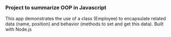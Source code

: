 ### Project to summarize OOP in Javascript

This app demonstrates the use of a class (Employee) to encapsulate related data (name, 
position) and behavior (methods to set and get this data).
Built with Node.js






